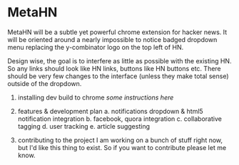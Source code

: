 MetaHN
======

MetaHN will be a subtle yet powerful chrome extension for hacker news. It will be oriented around a nearly impossible to notice badged dropdown menu replacing the y-combinator logo on the top left of HN.

Design wise, the goal is to interfere as little as possible with the existing HN.  So any links should look like HN links, buttons like HN buttons etc.  There should be very few changes to the interface (unless they make total sense) outside of the dropdown.

1. installing dev build to chrome
*some instructions here*

2. features & development plan
a.  notifications dropdown & html5 notification integration
b.  facebook, quora integration
c.  collaborative tagging
d.  user tracking
e.  article suggesting

3. contributing to the project
I am working on a bunch of stuff right now, but I'd like this thing to exist.  So if you want to contribute please let me know.  
